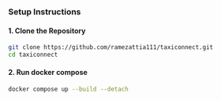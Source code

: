 ### Setup Instructions

#### 1. Clone the Repository
````bash
git clone https://github.com/ramezattia111/taxiconnect.git
cd taxiconnect
````

#### 2. Run docker compose
````bash
docker compose up --build --detach
````